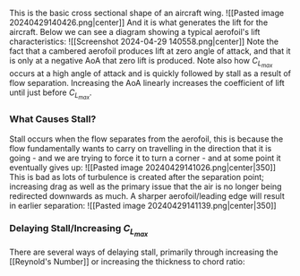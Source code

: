 This is the basic cross sectional shape of an aircraft wing.
![[Pasted image 20240429140426.png|center]]
And it is what generates the lift for the aircraft.
Below we can see a diagram showing a typical aerofoil's lift characteristics:
![[Screenshot 2024-04-29 140558.png|center]]
Note the fact that a cambered aerofoil produces lift at zero angle of attack, and that it is only at a negative AoA that zero lift is produced.
Note also how $C_{L_{max}}$ occurs at a high angle of attack and is quickly followed by stall as a result of flow separation.
Increasing the AoA linearly increases the coefficient of lift until just before $C_{L_{max}}$.
### What Causes Stall?
Stall occurs when the flow separates from the aerofoil, this is because the flow fundamentally wants to carry on travelling in the direction that it is going - and we are trying to force it to turn a corner - and at some point it eventually gives up:
![[Pasted image 20240429141026.png|center|350]]
This is bad as lots of turbulence is created after the separation point; increasing drag as well as the primary issue that the air is no longer being redirected downwards as much.
A sharper aerofoil/leading edge will result in earlier separation:
![[Pasted image 20240429141139.png|center|350]]
### Delaying Stall/Increasing $C_{L_{max}}$
There are several ways of delaying stall, primarily through increasing the [[Reynold's Number]] or increasing the thickness to chord ratio:


